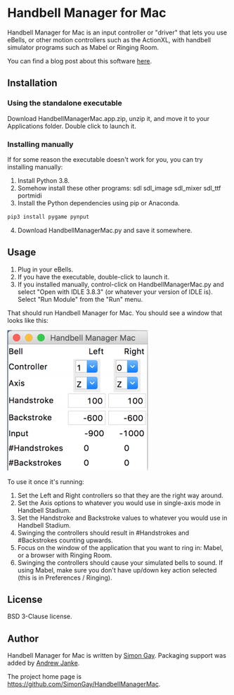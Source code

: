 # Handbell Manager for Mac

Handbell Manager for Mac is an input controller or "driver" that lets you use eBells, or other motion controllers such as the ActionXL, with handbell simulator programs such as Mabel or Ringing Room.

You can find a blog post about this software [here](https://www.handbellringing.co.uk/blog/handbell-manager-for-mac).

## Installation

### Using the standalone executable

Download HandbellManagerMac.app.zip, unzip it, and move it to your Applications folder. Double click to launch it.

### Installing manually

If for some reason the executable doesn't work for you, you can try installing manually:

1. Install Python 3.8.
2. Somehow install these other programs: sdl sdl_image sdl_mixer sdl_ttf portmidi
3. Install the Python dependencies using pip or Anaconda.

```bash
pip3 install pygame pynput
```
4. Download HandbellManagerMac.py and save it somewhere.

## Usage

1. Plug in your eBells.
2. If you have the executable, double-click to launch it.
3. If you installed manually, control-click on HandbellManagerMac.py and select "Open with IDLE 3.8.3" (or whatever your version of IDLE is). Select "Run Module" from the "Run" menu.

That should run Handbell Manager for Mac. You should see a window that looks like this:

![Handbell Manager Mac Settings Window](assets/settings-screenshot.png)

To use it once it's running:

1. Set the Left and Right controllers so that they are the right way around.
2. Set the Axis options to whatever you would use in single-axis mode in Handbell Stadium.
3. Set the Handstroke and Backstroke values to whatever you would use in Handbell Stadium.
4. Swinging the controllers should result in #Handstrokes and #Backstrokes counting upwards.
5. Focus on the window of the application that you want to ring in: Mabel, or a browser with Ringing Room.
6. Swinging the controllers should cause your simulated bells to sound. If using Mabel, make sure you don't have up/down key action selected (this is in Preferences / Ringing).

## License

BSD 3-Clause license.

## Author

Handbell Manager for Mac is written by [Simon Gay](https://github.com/SimonGay).
Packaging support was added by [Andrew Janke](https://apjanke.net).

The project home page is <https://github.com/SimonGay/HandbellManagerMac>.
